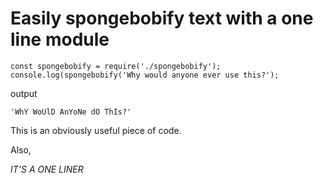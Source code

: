 # Easily spongebobify text with a one line module

```
const spongebobify = require('./spongebobify');
console.log(spongebobify('Why would anyone ever use this?');
```
output
```
'WhY WoUlD AnYoNe dO ThIs?'
```

This is an obviously useful piece of code.

Also, 

*IT'S A ONE LINER*
